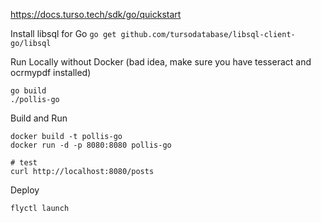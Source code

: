 https://docs.turso.tech/sdk/go/quickstart

Install libsql for Go
`go get github.com/tursodatabase/libsql-client-go/libsql`

Run Locally without Docker (bad idea, make sure you have tesseract and ocrmypdf installed)

```
go build
./pollis-go
```

Build and Run

```
docker build -t pollis-go
docker run -d -p 8080:8080 pollis-go

# test
curl http://localhost:8080/posts
```

Deploy

```
flyctl launch
```
